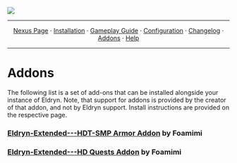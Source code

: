 <a href="https://youtu.be/XRIE02v7Ri4"><img src="https://i.imgur.com/tRwxNaE.png" target="_blank"></a>

---

<p align="center">
  <a href="https://www.nexusmods.com/skyrimspecialedition/mods/94412">Nexus Page</a> ·
  <a href="README.md">Installation</a> ·
  <a href="GAMEPLAY.md">Gameplay Guide</a> ·
  <a href="CONFIGURATION.md">Configuration</a> ·
  <a href="CHANGELOG.md">Changelog</a> ·
  <a href="ADDONS.md">Addons</a> ·
  <a href="HELP.md">Help</a>
</p>

---

# Addons

The following list is a set of add-ons that can be installed alongside your instance of Eldryn. Note, that support for addons is provided by the creator of that addon, and not by Eldryn support. Install instructions are provided on the respective page.

### [Eldryn-Extended---HDT-SMP Armor Addon](https://github.com/Foamimi/Eldryn-Extended---HDT-SMP-Armor-Addon) by Foamimi

### [Eldryn-Extended---HD Quests Addon](https://github.com/Foamimi/Eldryn-Extended---HD-Quests) by Foamimi

